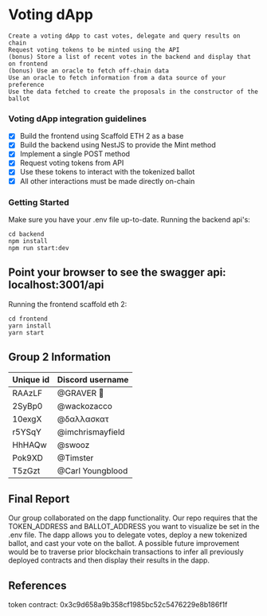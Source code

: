 # Voting dApp
```
Create a voting dApp to cast votes, delegate and query results on chain
Request voting tokens to be minted using the API
(bonus) Store a list of recent votes in the backend and display that on frontend
(bonus) Use an oracle to fetch off-chain data
Use an oracle to fetch information from a data source of your preference
Use the data fetched to create the proposals in the constructor of the ballot
```
### Voting dApp integration guidelines
- [x] Build the frontend using Scaffold ETH 2 as a base
- [x] Build the backend using NestJS to provide the Mint method
- [x] Implement a single POST method
- [x] Request voting tokens from API
- [x] Use these tokens to interact with the tokenized ballot
- [x] All other interactions must be made directly on-chain

### Getting Started
Make sure you have your .env file up-to-date. Running the backend api's:
```shell 
cd backend
npm install
npm run start:dev
```
Point your browser to see the swagger api: localhost:3001/api
--------
Running the frontend scaffold eth 2:
```shell 
cd frontend
yarn install
yarn start
```
## Group 2 Information

| Unique id | Discord username    |
| --------- | ------------------- |
| RAAzLF    | @GRAVER 👾                |
| 2SyBp0    | @wackozacco        |
| 10exgX    | @δαλλασκατ    |
| r5YSqY    | @imchrismayfield          |
| HhHAQw    | @swooz                |
| Pok9XD    | @Timster            |
| T5zGzt    | @Carl Youngblood            |

##  Final Report

Our group collaborated on the dapp functionality. Our repo requires that the TOKEN_ADDRESS and BALLOT_ADDRESS
you want to visualize be set in the .env file. The dapp allows you to delegate votes, deploy a new tokenized
ballot, and cast your vote on the ballot. A possible future improvement would be to traverse prior blockchain
transactions to infer all previously deployed contracts and then display their results in the dapp.

## References
token contract: 0x3c9d658a9b358cf1985bc52c5476229e8b186f1f


